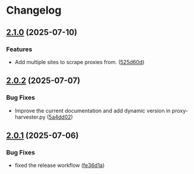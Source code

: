 # Changelog

## [2.1.0](https://github.com/TheSilentPatch/Proxy-Harvester/compare/v2.0.2...v2.1.0) (2025-07-10)


### Features

* Add multiple sites to scrape proxies from. ([525d60d](https://github.com/TheSilentPatch/Proxy-Harvester/commit/525d60d9e451261774758a247b39b44042aa1f47))

## [2.0.2](https://github.com/TheSilentPatch/Proxy-Harvester/compare/v2.0.1...v2.0.2) (2025-07-07)


### Bug Fixes

* Improve the current documentation and add dynamic version in proxy-harvester.py ([5a4dd02](https://github.com/TheSilentPatch/Proxy-Harvester/commit/5a4dd020654992cb2737249be84fb2645d4863e5))

## [2.0.1](https://github.com/TheSilentPatch/Proxy-Harvester/compare/v2.0.0...v2.0.1) (2025-07-06)


### Bug Fixes

* fixed the release workflow ([fe36d1a](https://github.com/TheSilentPatch/Proxy-Harvester/commit/fe36d1a7945512d17bd0bd9db33039e37429d504))
